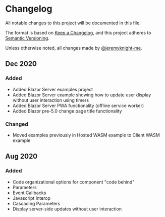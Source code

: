 # Changelog

All notable changes to this project will be documented in this file.

The format is based on [Keep a Changelog](https://keepachangelog.com/),
and this project adheres to [Semantic Versioning](https://semver.org/spec/v2.0.0.html).

Unless otherwise noted, all changes made by [@jeremyknight-me](https://github.com/jeremyknight-me).

## Dec 2020

### Added

- Added Blazor Server examples project
- Added Blazor Server example showing how to update user display without user interaction using timers
- Added Blazor Server PWA functionality (offline service worker)
- Added Blazor pre-5.0 change page title functionality

### Changed

- Moved examples previously in Hosted WASM example to Client WASM example

## Aug 2020

### Added

- Code organizational options for component "code behind"
- Parameters
- Event Callbacks
- Javascript Interop
- Cascading Parameters
- Display server-side updates without user interaction
